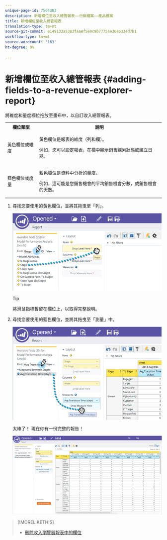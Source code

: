 ```yaml
---
unique-page-id: 7504383
description: 新增欄位至收入總管報表——行銷檔案——產品檔案
title: 新增欄位至收入總管報表
translation-type: tm+mt
source-git-commit: e149133a5383faaef5e9c9b7775ae36e633ed7b1
workflow-type: tm+mt
source-wordcount: '163'
ht-degree: 0%

---
```



# 新增欄位至收入總管報表 {#adding-fields-to-a-revenue-explorer-report}

將維度和量度欄位拖放至畫布中，以自訂收入總管報表。

<table> 
 <tbody> 
  <tr> 
   <th>欄位類型</th> 
   <th>說明</th> 
  </tr> 
  <tr> 
   <td>黃色欄位或維度</td> 
   <td><p>黃色欄位是報表的維度（列和欄）。</p><p>例如，您可以設定報表，在欄中顯示銷售線索狀態或建立日期。</p></td> 
  </tr> 
  <tr> 
   <td>藍色欄位或度量</td> 
   <td><p>藍色欄位是資料中分析的量度。</p><p>例如，這可能是您銷售機會的平均銷售機會分數，或銷售機會的天數。</p></td> 
  </tr> 
 </tbody> 
</table>

1. 尋找您要使用的黃色欄位，並將其拖曳至「列」。

   ![](assets/image2015-3-24-15-3a22-3a34.png)

   >[!TIP]
   >
   >將滑鼠指標暫留在欄位上，以取得完整說明。

1. 尋找您要使用的藍色欄位，並將其拖曳至「測量」中。

   ![](assets/image2015-3-24-15-3a53-3a5.png)

   太棒了！ 現在你有一份完整的報告！

   ![](assets/image2015-3-24-15-3a55-3a7.png)

>[!MORELIKETHIS]
>
>* [刪除收入瀏覽器報表中的欄位](deleting-a-field-in-a-revenue-explorer-report.md)

>



